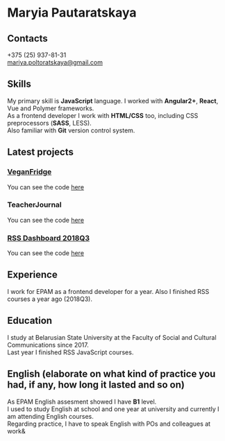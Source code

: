 # Maryia Pautaratskaya

## Contacts

+375 (25) 937-81-31  
mariya.poltoratskaya@gmail.com
  


## Skills

My primary skill is **JavaScript** language. I worked with **Angular2+**, **React**, Vue and Polymer frameworks.  
As a frontend developer I work with **HTML/CSS** too, including CSS preprocessors (**SASS**, LESS).  
Also familiar with **Git** version control system.  
  


## Latest projects

### [VeganFridge](https://vegan-fridge.web.app/)

You can see the code [here](https://github.com/MariyaPolt/vegan-fridge)

### TeacherJournal

You can see the code [here](https://github.com/MariyaPolt/teacher-journal-app)

### [RSS Dashboard 2018Q3](https://mariyapolt.github.io/dashboard-2018q3/)

You can see the code [here](https://github.com/MariyaPolt/dashboard-2018q3)
  


## Experience
I work for EPAM as a frontend developer for a year. Also I finished RSS courses a year ago (2018Q3).
  


## Education
I study at Belarusian State University at the Faculty of Social and Cultural Communications since 2017.  
Last year I finished RSS JavaScript courses.
  


## English (elaborate on what kind of practice you had, if any, how long it lasted and so on)
As EPAM English assesment showed I have **B1** level.  
I used to study English at school and one year at university and currently I am attending English courses.  
Regarding practice, I have to speak English with POs and colleagues at work&
  